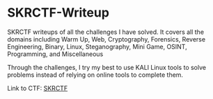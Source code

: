 # SKRCTF-Writeup
SKRCTF writeups of all the challenges I have solved. It covers all the domains including Warm Up, Web, Cryptography, Forensics, Reverse Engineering, Binary, Linux, Steganography, Mini Game, OSINT, Programming, and Miscellaneous  

Through the challenges, I try my best to use KALI Linux tools to solve problems instead of relying on online tools to complete them.

Link to CTF: [SKRCTF](https://skrctf.me)
